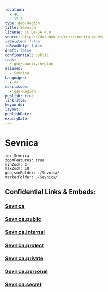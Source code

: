 ```yaml
---
location:
  - 46
  - 15.3
type: geo-Region
title: Sevnica
license: CC BY-SA 4.0
source: https://datahub.io/core/country-codes
isDeleted: false
isReadOnly: false
draft: false
confidential: public
tags:
  - geo/Country/Region
aliases:
  - Sevnica
Languages:
  - de
cssclasses:
  - geo-Region
publish: true
linkTitle:
keywords:
layout:
publishDate:
expiryDate:
---
```


# Sevnica

```leaflet
id: Sevnica
zoomFeatures: true 
minZoom: 2 
maxZoom: 18
geojsonFolder: ./Sevnica/
markerFolder: ./Sevnica/
```


## Confidential Links & Embeds: 

### [Sevnica](/_Standards/Earth/Continent/Europe/Europe~Central/Slovenia/Regions~Slovenia/Posavska/counties~Posavska/Sevnica.md) 

### [Sevnica.public](/_public/Earth/Continent/Europe/Europe~Central/Slovenia/Regions~Slovenia/Posavska/counties~Posavska/Sevnica.public.md) 

### [Sevnica.internal](/_internal/Earth/Continent/Europe/Europe~Central/Slovenia/Regions~Slovenia/Posavska/counties~Posavska/Sevnica.internal.md) 

### [Sevnica.protect](/_protect/Earth/Continent/Europe/Europe~Central/Slovenia/Regions~Slovenia/Posavska/counties~Posavska/Sevnica.protect.md) 

### [Sevnica.private](/_private/Earth/Continent/Europe/Europe~Central/Slovenia/Regions~Slovenia/Posavska/counties~Posavska/Sevnica.private.md) 

### [Sevnica.personal](/_personal/Earth/Continent/Europe/Europe~Central/Slovenia/Regions~Slovenia/Posavska/counties~Posavska/Sevnica.personal.md) 

### [Sevnica.secret](/_secret/Earth/Continent/Europe/Europe~Central/Slovenia/Regions~Slovenia/Posavska/counties~Posavska/Sevnica.secret.md)

